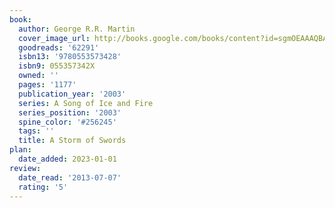 ```yaml
---
book:
  author: George R.R. Martin
  cover_image_url: http://books.google.com/books/content?id=sgmOEAAAQBAJ&printsec=frontcover&img=1&zoom=1&source=gbs_api
  goodreads: '62291'
  isbn13: '9780553573428'
  isbn9: 055357342X
  owned: ''
  pages: '1177'
  publication_year: '2003'
  series: A Song of Ice and Fire
  series_position: '2003'
  spine_color: '#256245'
  tags: ''
  title: A Storm of Swords
plan:
  date_added: 2023-01-01
review:
  date_read: '2013-07-07'
  rating: '5'
---
```

